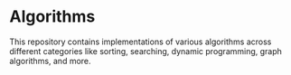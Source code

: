 # Algorithms
This repository contains implementations of various algorithms across different categories like sorting, searching, dynamic programming, graph algorithms, and more.
